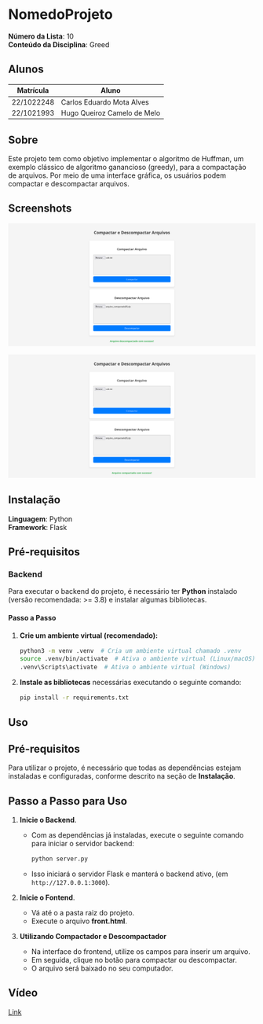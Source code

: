 # NomedoProjeto

**Número da Lista**: 10<br>
**Conteúdo da Disciplina**: Greed<br>

## Alunos
|Matrícula | Aluno |
| -- | -- |
| 22/1022248  | Carlos Eduardo Mota Alves |
| 22/1021993  | Hugo Queiroz Camelo de Melo |

## Sobre 
Este projeto tem como objetivo implementar o algoritmo de Huffman, um exemplo clássico de algoritmo ganancioso (greedy), para a compactação de arquivos. Por meio de uma interface gráfica, os usuários podem compactar e descompactar arquivos. 

## Screenshots

![link](foto1.png)

![link](foto2.png)

## Instalação 
**Linguagem**: Python<br>
**Framework**: Flask<br>

## Pré-requisitos

### Backend
Para executar o backend do projeto, é necessário ter **Python** instalado (versão recomendada: >= 3.8) e instalar algumas bibliotecas.

#### Passo a Passo

1. **Crie um ambiente virtual (recomendado):**

   ```bash
   python3 -m venv .venv  # Cria um ambiente virtual chamado .venv
   source .venv/bin/activate  # Ativa o ambiente virtual (Linux/macOS)
   .venv\Scripts\activate  # Ativa o ambiente virtual (Windows)

2. **Instale as bibliotecas** necessárias executando o seguinte comando:

   ```bash
   pip install -r requirements.txt

## Uso 

## Pré-requisitos
Para utilizar o projeto, é necessário que todas as dependências estejam instaladas e configuradas, conforme descrito na seção de **Instalação**.

## Passo a Passo para Uso

1. **Inicie o Backend**.
   - Com as dependências já instaladas, execute o seguinte comando para iniciar o servidor backend:
     
     ```bash
     python server.py
     ```
   - Isso iniciará o servidor Flask e manterá o backend ativo, (em `http://127.0.0.1:3000`).

2. **Inicie o Fontend**.
    - Vá até o a pasta raiz do projeto.
    - Execute o arquivo **front.html**.

2. **Utilizando Compactador e Descompactador**
   - Na interface do frontend, utilize os campos para inserir um arquivo.
   - Em seguida, clique no botão para compactar ou descompactar.
   - O arquivo será baixado no seu computador.

## Vídeo

[Link](https://youtu.be/R2wIFJaEHgc)


